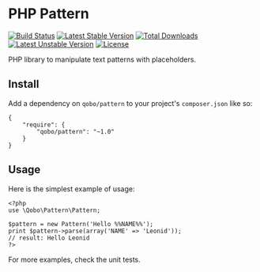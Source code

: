PHP Pattern
===========

[![Build Status](https://travis-ci.org/QoboLtd/PHP-Pattern.svg?branch=master)](https://travis-ci.org/QoboLtd/PHP-Pattern)
[![Latest Stable Version](https://poser.pugx.org/qobo/pattern/v/stable)](https://packagist.org/packages/qobo/pattern) [![Total Downloads](https://poser.pugx.org/qobo/pattern/downloads)](https://packagist.org/packages/qobo/pattern) [![Latest Unstable Version](https://poser.pugx.org/qobo/pattern/v/unstable)](https://packagist.org/packages/qobo/pattern) [![License](https://poser.pugx.org/qobo/pattern/license)](https://packagist.org/packages/qobo/pattern)

PHP library to manipulate text patterns with placeholders.

Install
-------

Add a dependency on ```qobo/pattern``` to your project's ```composer.json``` like so:

```
{
	"require": {
		"qobo/pattern": "~1.0"
	}
}
```

Usage
-----

Here is the simplest example of usage:

```
<?php
use \Qobo\Pattern\Pattern;

$pattern = new Pattern('Hello %%NAME%%');
print $pattern->parse(array('NAME' => 'Leonid'));
// result: Hello Leonid
?>
```

For more examples, check the unit tests.
